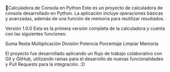 🧮Calculadora de Consola en Python
Este es un proyecto de calculadora de consola desarrollado en Python. La aplicación incluye operaciones básicas y avanzadas, además de una función de memoria para reutilizar resultados.

Versión 1.0.0
Esta es la primera versión completa de la calculadora y cuenta con las siguientes funciones:

Suma
Resta
Multiplicación
División
Potencia
Porcentaje
Limpiar Memoria

El proyecto fue desarrollado aplicando un flujo de trabajo colaborativo con Git y GitHub, utilizando ramas para el desarrollo de nuevas funcionalidades y Pull Requests para la integración. :D
